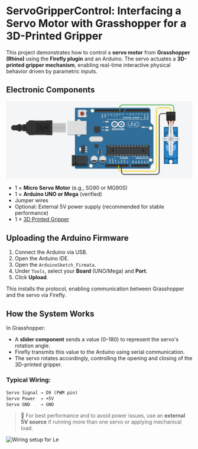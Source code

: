 # ServoGripperControl: Interfacing a Servo Motor with Grasshopper for a 3D-Printed Gripper

This project demonstrates how to control a **servo motor** from **Grasshopper (Rhino)** using the **Firefly plugin** and an Arduino. The servo actuates a **3D-printed gripper mechanism**, enabling real-time interactive physical behavior driven by parametric inputs.

## Electronic Components

<img src="IMG_Gripper&ServoMotor_Diagramatic.png" alt="Wiring setup for Le" width="600"/>

- 1 × **Micro Servo Motor** (e.g., SG90 or MG90S)
- 1 × **Arduino UNO or Mega** (verified)
- Jumper wires
- Optional: External 5V power supply (recommended for stable performance)
- 1 × [3D Printed Gripper](https://www.thingiverse.com/thing:2985850)

## Uploading the Arduino Firmware

1. Connect the Arduino via USB.
2. Open the Arduino IDE.
3. Open the `ArduinoSketch_Firmata`.
4. Under `Tools`, select your **Board** (UNO/Mega) and **Port**.
5. Click **Upload**.

This installs the protocol, enabling communication between Grasshopper and the servo via Firefly.

## How the System Works

In Grasshopper:

- A **slider component** sends a value (0–180) to represent the servo's rotation angle.
- Firefly transmits this value to the Arduino using serial communication.
- The servo rotates accordingly, controlling the opening and closing of the 3D-printed gripper.

### Typical Wiring:

```
Servo Signal → D9 (PWM pin)
Servo Power  → +5V
Servo GND    → GND
```

> 🔌 For best performance and to avoid power issues, use an **external 5V source** if running more than one servo or applying mechanical load.

<img src="VID_Gripper&ServoMotor_Diagramatic.gif" alt="Wiring setup for Le" width="600"/>

